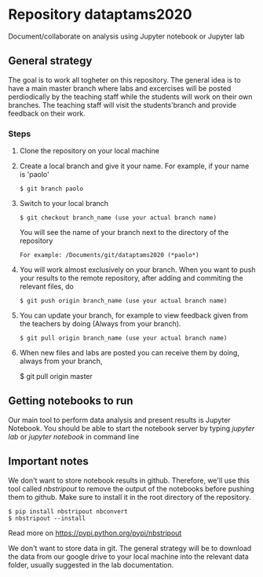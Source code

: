 # Repository dataptams2020

Document/collaborate on analysis using Jupyter notebook or Jupyter lab


## General strategy

The goal is to work all togheter on this repository.
The general idea is to have a main master branch where labs and excercises will be posted perdiodically
by the teaching staff while the students will work on their own branches. The teaching staff will
visit the students'branch and provide feedback on their work.

### Steps

  1. Clone the repository on your local machine
  2. Create a local branch and give it your name.
     For example, if your name is 'paolo'

         $ git branch paolo

  3. Switch to your local branch 

         $ git checkout branch_name (use your actual branch name)

     You will see the name of your branch next to the directory of the repository 

         For example: /Documents/git/dataptams2020 (*paolo*)

  4. You will work almost exclusively on your branch. 
     When you want to push your results to the remote repository, 
     after adding and commiting the relevant files, do

    	 $ git push origin branch_name (use your actual branch name)

  5. You can update your branch, for example to view feedback 
      given from the teachers by doing
     (Always from your branch).

    	 $ git pull origin branch_name (use your actual branch name)

  5. When new files and labs are posted you can
     receive them by doing, always from your branch,

     $ git pull origin master

     
## Getting notebooks to run

Our main tool to perform data analysis and present results is Jupyter Notebook.
You should be able to start the notebook server by typing *jupyter lab* or *jupyter notebook*
in command line


## Important notes

We don't want to store notebook results in github. 
Therefore, we'll use this tool called *nbstripout* to remove the output of the notebooks before pushing them to github.
Make sure to install it in the root directory of the repository.

    $ pip install nbstripout nbconvert
    $ nbstripout --install

Read more on https://pypi.python.org/pypi/nbstripout

We don't want to store data in git. The general strategy will be to download
the data from our google drive to your local machine
into the relevant data folder, usually suggested in the lab documentation.








